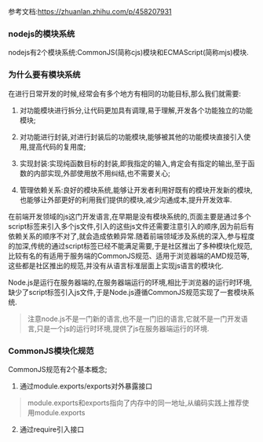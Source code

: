 
参考文档:https://zhuanlan.zhihu.com/p/458207931
### nodejs的模块系统

nodejs有2个模块系统:CommonJS(简称cjs)模块和ECMAScript(简称mjs)模块.

### 为什么要有模块系统

在进行日常开发的时候,经常会有多个地方有相同的功能目标,那么我们就需要:

1. 对功能模块进行拆分,让代码更加具有调理,易于理解,开发各个功能独立的功能模块;

2. 对功能进行封装,对进行封装后的功能模块,能够被其他的功能模块直接引入使用,提高代码的复用度;

3. 实现封装:实现纯函数目标的封装,即我指定的输入,肯定会有指定的输出,至于函数的内部实现,外部使用放不用纠结,也不需要关心;

4. 管理依赖关系:良好的模块系统,能够让开发者利用好既有的模块开发新的模块,也能够让外部更好的利用我们提供的模块,减少沟通成本,提升开发效率.

在前端开发领域的js这门开发语言,在早期是没有模块系统的,页面主要是通过多个script标签来引入多个js文件,引入的这些js文件还需要注意引入的顺序,因为前后有依赖关系的顺序不对了,就会造成依赖异常.随着前端领域涉及系统的深入,参与程度的加深,传统的通过script标签已经不能满足需要,于是社区推出了多种模块化规范,比较有名的有适用于服务端的CommonJS规范、适用于浏览器端的AMD规范等,这些都是社区推出的规范,并没有从语言标准层面上实现js语言的模块化.

Node.js是运行在服务器端的,在服务器端运行的环境,相比于浏览器的运行时环境,缺少了script标签引入js文件,于是Node.js遵循CommonJS规范实现了一套模块系统.

> 注意node.js不是一门新的语言,也不是一门旧的语言,它就不是一门开发语言,只是一个js的运行时环境,提供了js在服务器端运行的环境.

### CommonJS模块化规范

CommonJS规范有2个基本概念;

1. 通过module.exports/exports对外暴露接口

> module.exports和exports指向了内存中的同一地址,从编码实践上推荐使用module.exports

2. 通过require引入接口


